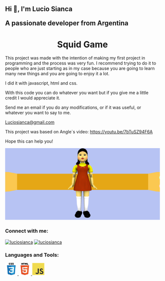 ## Hi 👋, I'm Lucio Sianca <P> A passionate developer from Argentina


<h1 align="center">Squid Game</h1>

  
This project was made with the intention of making my first project in programming and the process was very fun. I recommend trying to do it to people who are just starting as in my case because you are going to learn many new things and you are going to enjoy it a lot.

I did it with javascript, html and css.

With this code you can do whatever you want but if you give me a little credit I would appreciate it.

Send me an email if you do any modifications, or if it was useful, or whatever you want to say to me.

Luciosianca@gmail.com

This project was based on Angle´s video:
https://youtu.be/7bTuSZ94F6A

Hope this can help you!
  
  ![Image text](https://github.com/LucioSianca/Squid-game/blob/main/Image/Image.png)

<h3 align="left">Connect with me:</h3>
<p align="left">
<a href="https://twitter.com/luciosianca" target="blank"><img align="center" src="https://raw.githubusercontent.com/rahuldkjain/github-profile-readme-generator/master/src/images/icons/Social/twitter.svg" alt="luciosianca" height="30" width="40" /></a>
<a href="https://instagram.com/luciosianca" target="blank"><img align="center" src="https://raw.githubusercontent.com/rahuldkjain/github-profile-readme-generator/master/src/images/icons/Social/instagram.svg" alt="luciosianca" height="30" width="40" /></a>
</p>

<h3 align="left">Languages and Tools:</h3>
<p align="left"> <a href="https://www.w3schools.com/css/" target="_blank" rel="noreferrer"> <img src="https://raw.githubusercontent.com/devicons/devicon/master/icons/css3/css3-original-wordmark.svg" alt="css3" width="40" height="40"/> </a> <a href="https://www.w3.org/html/" target="_blank" rel="noreferrer"> <img src="https://raw.githubusercontent.com/devicons/devicon/master/icons/html5/html5-original-wordmark.svg" alt="html5" width="40" height="40"/> </a> <a href="https://developer.mozilla.org/en-US/docs/Web/JavaScript" target="_blank" rel="noreferrer"> <img src="https://raw.githubusercontent.com/devicons/devicon/master/icons/javascript/javascript-original.svg" alt="javascript" width="40" height="40"/> </a> </p>
